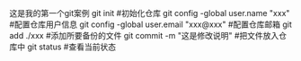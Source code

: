 这是我的第一个git案例
git init #初始化仓库
git config -global user.name "xxx" #配置仓库用户信息
git config -global user.email "xxx@xxx" #配置仓库邮箱
git add ./xxx  #添加所要备份的文件
git commit -m "这是修改说明"  #把文件放入仓库中
git status #查看当前状态 